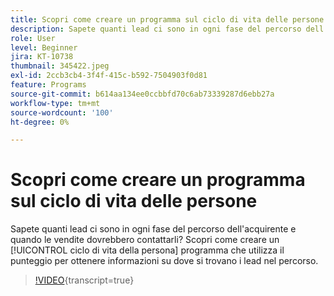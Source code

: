 ```yaml
---
title: Scopri come creare un programma sul ciclo di vita delle persone
description: Sapete quanti lead ci sono in ogni fase del percorso dell'acquirente e quando le vendite dovrebbero contattarli? Scopri come creare un [!UICONTROL ciclo di vita della persona] programma che utilizza il punteggio per ottenere informazioni su dove si trovano i lead nel percorso.
role: User
level: Beginner
jira: KT-10738
thumbnail: 345422.jpeg
exl-id: 2ccb3cb4-3f4f-415c-b592-7504903f0d81
feature: Programs
source-git-commit: b614aa134ee0ccbbfd70c6ab73339287d6ebb27a
workflow-type: tm+mt
source-wordcount: '100'
ht-degree: 0%

---
```


# Scopri come creare un programma sul ciclo di vita delle persone

Sapete quanti lead ci sono in ogni fase del percorso dell&#39;acquirente e quando le vendite dovrebbero contattarli? Scopri come creare un [!UICONTROL ciclo di vita della persona] programma che utilizza il punteggio per ottenere informazioni su dove si trovano i lead nel percorso.

>[!VIDEO](https://video.tv.adobe.com/v/345422/?quality=12&learn=on){transcript=true}

